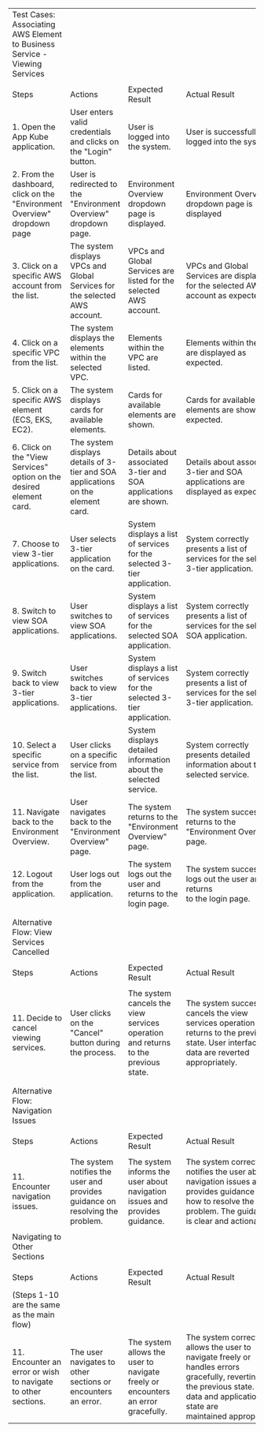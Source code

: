 | | | | |
|-|-|-|-|
|Test Cases: Associating AWS Element to Business Service - Viewing Services| | | |
| | | | |
|Steps|Actions|Expected Result|Actual Result|
|1. Open the App Kube application.|User enters valid credentials and clicks on the "Login" button.|User is logged into the system.|User is successfully logged into the system.|
|2. From the dashboard, click on the "Environment Overview" dropdown page|User is redirected to the "Environment Overview" dropdown page.|Environment Overview dropdown page is displayed.|Environment Overview dropdown page is displayed |
|3. Click on a specific AWS account from the list.|The system displays VPCs and Global Services for the selected AWS account.|VPCs and Global Services are listed for the selected AWS account.|VPCs and Global Services are displayed for the selected AWS account as expected.|
|4. Click on a specific VPC from the list.|The system displays the elements within the selected VPC.|Elements within the VPC are listed.|Elements within the VPC are displayed as expected.|
|5. Click on a specific AWS element (ECS, EKS, EC2).|The system displays cards for available elements.|Cards for available elements are shown.|Cards for available elements are shown as expected.|
|6. Click on the "View Services" option on the desired element card.|The system displays details of 3-tier and SOA applications on the element card.|Details about associated 3-tier and SOA applications are shown.|Details about associated 3-tier and SOA applications are displayed as expected.|
|7. Choose to view 3-tier applications.|User selects 3-tier application on the card.|System displays a list of services for the selected 3-tier application.|System correctly presents a list of services for the selected 3-tier application.|
|8. Switch to view SOA applications.|User switches to view SOA applications.|System displays a list of services for the selected SOA application.|System correctly presents a list of services for the selected SOA application.|
|9. Switch back to view 3-tier applications.|User switches back to view 3-tier applications.|System displays a list of services for the selected 3-tier application.|System correctly presents a list of services for the selected 3-tier application.|
|10. Select a specific service from the list.|User clicks on a specific service from the list.|System displays detailed information about the selected service.|System correctly presents detailed information about the selected service.|
|11. Navigate back to the Environment Overview.|User navigates back to the "Environment Overview" page.|The system returns to the "Environment Overview" page.|The system successfully returns to the "Environment Overview" page.|
|12. Logout from the application.|User logs out from the application.|The system logs out the user and returns to the login page.|The system successfully logs out the user and returns to the login page.|
| | | | |
| | | | |
|Alternative Flow: View Services Cancelled| | | |
| | | | |
|Steps|Actions|Expected Result|Actual Result|
| | | | |
|11. Decide to cancel viewing services.|User clicks on the "Cancel" button during the process.|The system cancels the view services operation and returns to the previous state.|The system successfully cancels the view services operation and returns to the previous state. User interface and data are reverted appropriately.|
| | | | |
| | | | |
|Alternative Flow: Navigation Issues| | | |
| | | | |
|Steps|Actions|Expected Result|Actual Result|
| | | | |
|11. Encounter navigation issues.|The system notifies the user and provides guidance on resolving the problem.|The system informs the user about navigation issues and provides guidance.|The system correctly notifies the user about navigation issues and provides guidance on how to resolve the problem. The guidance is clear and actionable.|
| | | | |
|Navigating to Other Sections| | | |
| | | | |
|Steps|Actions|Expected Result|Actual Result|
|(Steps 1-10 are the same as the main flow)| | | |
|11. Encounter an error or wish to navigate to other sections.|The user navigates to other sections or encounters an error.|The system allows the user to navigate freely or encounters an error gracefully.|The system correctly allows the user to navigate freely or handles errors gracefully, reverting to the previous state. User data and application state are maintained appropriately|
